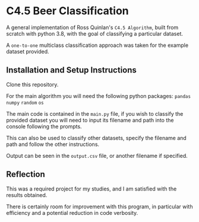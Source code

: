 # C4.5 Beer Classification

A general implementation of Ross Quinlan's `C4.5 Algorithm`, built from scratch with python 3.8, with the goal of classifying a particular dataset.

A `one-to-one` multiclass classification approach was taken for the example dataset provided.

## Installation and Setup Instructions

Clone this repository.

For the main algorithm you will need the following python packages:
`pandas`
`numpy`
`random`
`os`

The main code is contained in the `main.py` file, if you wish to classify the provided dataset you will need to input its filename and path into the console following the prompts.

This can also be used to classify other datasets, specify the filename and path and follow the other instructions.

Output can be seen in the `output.csv` file, or another filename if specified.

## Reflection

This was a required project for my studies, and I am satisfied with the results obtained.

There is certainly room for improvement with this program, in particular with efficiency and a potential reduction in code verbosity.

